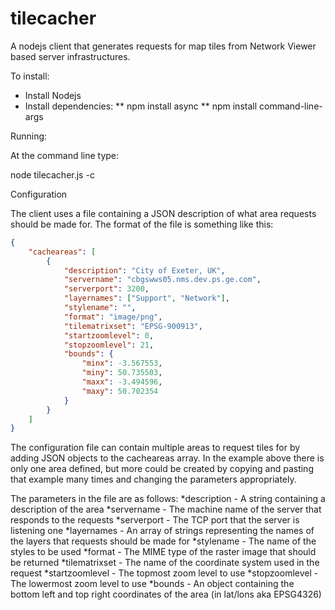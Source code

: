 # tilecacher

A nodejs client that generates requests for map tiles from Network Viewer based server infrastructures.

To install:
* Install Nodejs
* Install dependencies:
** npm install async
** npm install command-line-args

Running:

At the command line type:

node tilecacher.js -c <configuration file>

Configuration

The client uses a file containing a JSON description of what area requests should be made for. The format of the file is something like this:

```json
{
	"cacheareas": [
		{
			"description": "City of Exeter, UK",
			"servername": "cbgswws05.nms.dev.ps.ge.com",
			"serverport": 3200,
			"layernames": ["Support", "Network"],
			"stylename": "",
			"format": "image/png",
			"tilematrixset": "EPSG-900913",
			"startzoomlevel": 0,
			"stopzoomlevel": 21,
			"bounds": {
				"minx": -3.567553,
				"miny": 50.735503,
				"maxx": -3.494596,
				"maxy": 50.702354
			}
		}
	]
}
```

The configuration file can contain multiple areas to request tiles for by adding JSON objects to the cacheareas array. In the example above there is only one area defined, but more could be created by copying and pasting that example many times and changing the parameters appropriately.

The parameters in the file are as follows:
*description - A string containing a description of the area
*servername - The machine name of the server that responds to the requests
*serverport - The TCP port that the server is listening one
*layernames - An array of strings representing the names of the layers that requests should be made for
*stylename - The name of the styles to be used
*format - The MIME type of the raster image that should be returned
*tilematrixset - The name of the coordinate system used in the request
*startzoomlevel - The topmost zoom level to use
*stopzoomlevel - The lowermost zoom level to use
*bounds - An object containing the bottom left and top right coordinates of the area (in lat/lons aka EPSG4326)